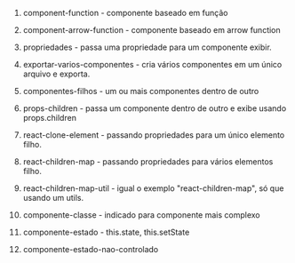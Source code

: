 1. component-function - componente baseado em função
1. component-arrow-function - componente baseado em arrow function
1. propriedades - passa uma propriedade para um componente exibir.
1. exportar-varios-componentes - cria vários componentes em um único arquivo e exporta.



1. componentes-filhos - um ou mais componentes dentro de outro
1. props-children - passa um componente dentro de outro e exibe usando props.children
1. react-clone-element - passando propriedades para um único elemento filho.
1. react-children-map - passando propriedades para vários elementos filho.
1. react-children-map-util - igual o exemplo "react-children-map", só que usando um utils.
1. componente-classe - indicado para componente mais complexo
1. componente-estado - this.state, this.setState



1. componente-estado-nao-controlado

